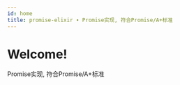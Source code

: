 ```yaml
---
id: home
title: promise-elixir ∙ Promise实现, 符合Promise/A+标准
---
```


# Welcome!

Promise实现, 符合Promise/A+标准
